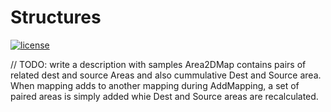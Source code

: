 # Structures
[![license](https://img.shields.io/github/license/mashape/apistatus.svg?style=flat-square)]()

// TODO: write a description with samples
Area2DMap contains pairs of related dest and source Areas and also cummulative Dest and Source area.
When mapping adds to another mapping during AddMapping, a set of paired areas is simply added whie Dest and Source areas are recalculated.